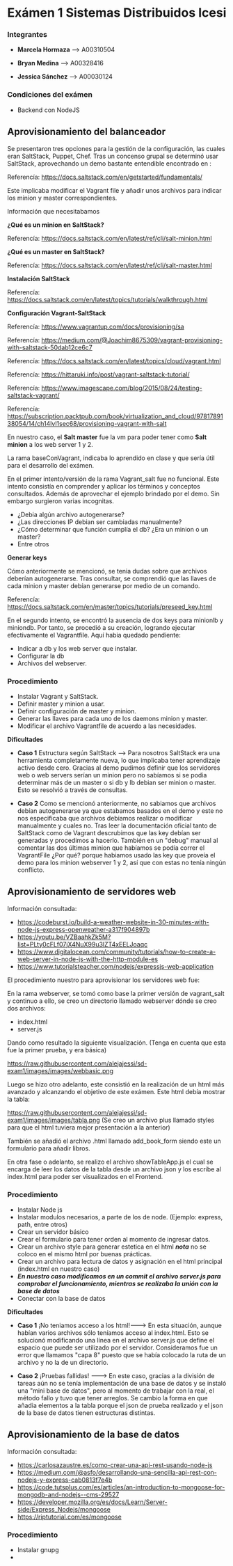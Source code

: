 # Exámen 1 Sistemas Distribuidos Icesi

### Integrantes
- **Marcela Hormaza** -->  A00310504

- **Bryan Medina** --> A00328416

- **Jessica Sánchez** --> A00030124


### Condiciones del exámen 
- Backend con NodeJS


## Aprovisionamiento del balanceador
Se presentaron tres opciones para la gestión de la configuración, las cuales eran SaltStack, Puppet, Chef.
Tras un concenso grupal se determinó usar SaltStack, aprovechando un demo bastante entendible encontrado en : 

Referencía: https://docs.saltstack.com/en/getstarted/fundamentals/

Este implicaba modificar el Vagrant file y añadir unos archivos para indicar los minion y master correspondientes.

Información que necesitabamos

**¿Qué es un minion en SaltStack?**

Referencía: https://docs.saltstack.com/en/latest/ref/cli/salt-minion.html

**¿Qué es un master en SaltStack?**

Referencía: https://docs.saltstack.com/en/latest/ref/cli/salt-master.html

**Instalación SaltStack**

Referencía: https://docs.saltstack.com/en/latest/topics/tutorials/walkthrough.html

**Configuración Vagrant-SaltStack**

Referencía: https://www.vagrantup.com/docs/provisioning/sa

Referencía: https://medium.com/@Joachim8675309/vagrant-provisioning-with-saltstack-50dab12ce6c7

Referencía: https://docs.saltstack.com/en/latest/topics/cloud/vagrant.html

Referencía: https://hittaruki.info/post/vagrant-saltstack-tutorial/

Referencía: https://www.imagescape.com/blog/2015/08/24/testing-saltstack-vagrant/

Referencía: https://subscription.packtpub.com/book/virtualization_and_cloud/9781789138054/14/ch14lvl1sec68/provisioning-vagrant-with-salt

En nuestro caso, el **Salt master** fue la vm para poder tener como **Salt minion** a los web server 1  y 2.

La rama baseConVagrant, indicaba lo aprendido en clase y que sería útil para el desarrollo del exámen.

En el primer intento/versión de la rama Vagrant_salt fue no funcional. Este intento consistía en comprender y aplicar los términos y conceptos consultados. Además de aprovechar el ejemplo brindado por el demo. Sin embargo surgieron varias incognitas.

- ¿Debia algún archivo autogenerarse? 
- ¿Las direcciones IP debian ser cambiadas manualmente?
- ¿Cómo determinar que función cumplía el db? ¿Era un minion o un master?
- Entre otros

**Generar keys**

Cómo anteriormente se mencionó, se tenia dudas sobre que archivos deberían autogenerarse. Tras consultar, se comprendió
que las llaves de cada minion y master debían generarse por medio de un comando.

Referencía: https://docs.saltstack.com/en/master/topics/tutorials/preseed_key.html

En el segundo intento, se encontró la ausencia de dos keys para minionlb y miniondb. Por tanto, se procedió a su creación, logrando ejecutar efectivamente el Vagrantfile. Aquí habia quedado pendiente:

- Indicar a db y los web server que instalar.
- Configurar la db
- Archivos del webserver.

### Procedimiento ###

- Instalar Vagrant y SaltStack.
- Definir master y minion a usar.
- Definir configuración de master y minion.
- Generar las llaves para cada uno de los daemons minion y master.
- Modificar el archivo Vagrantfile de acuerdo a las necesidades.

**Dificultades**

- **Caso 1** Estructura según SaltStack --> Para nosotros SaltStack era una herramienta completamente nueva, lo que implicaba tener aprendizaje activo desde cero. Gracias al demo pudimos definir que los servidores web o web servers serían un minion pero no sabíamos si se podia determinar más de un master o si db y lb debian ser minion o master. Esto se resolvió a través de consultas.

- **Caso 2** Como se mencionó anteriormente, no sabiamos que archivos debían autogenerarse ya que estabamos basados en el demo y este no nos especificaba que archivos debiamos realizar o modificar manualmente y cuales no. Tras leer la documentación oficial tanto de SaltStack como de Vagrant descrubimos que las key debían ser generadas y procedimos a hacerlo. También en un "debug" manual al comentar las dos últimas minion que habíamos se podía correr el VagrantFile ¿Por qué? porque habiamos usado las key que proveía el demo para los minion webserver 1 y 2, así que con estas no tenía ningún conflicto.




## Aprovisionamiento de servidores web ##

Información consultada:

- https://codeburst.io/build-a-weather-website-in-30-minutes-with-node-js-express-openweather-a317f904897b
- https://youtu.be/VZBaahkZk5M?list=PLty0cFLf07jX4NuX99u3lZT4xEELJoaqc
- https://www.digitalocean.com/community/tutorials/how-to-create-a-web-server-in-node-js-with-the-http-module-es
- https://www.tutorialsteacher.com/nodejs/expressjs-web-application

El procedimiento nuestro para aprovisionar los servidores web fue:

En la rama webserver, se tomó como base la primer versión de vagrant_salt y continuo a ello, se creo un directorio llamado webserver dónde se creo dos archivos:

- index.html
- server.js

Dando como resultado la siguiente visualización. (Tenga en cuenta que esta fue la primer prueba, y era básica)

https://raw.githubusercontent.com/alejajessi/sd-exam1/images/images/webbasic.png

Luego se hizo otro adelanto, este consistió en la realización de un html más avanzado y alcanzando el objetivo de este exámen. Este html debía mostrar la tabla:

https://raw.githubusercontent.com/alejajessi/sd-exam1/images/images/tabla.png
(Se creo un archivo plus llamado styles para que el html tuviera mejor presentación a la anterior)

También se añadió el archivo .html llamado add_book_form siendo este un formulario para añadir libros.

En otra fase o adelanto, se realizo el archivo showTableApp.js el cual se encarga de leer los datos de la tabla desde un archivo json y los escribe al index.html para poder ser visualizados en el Frontend.

### Procedimiento

- Instalar Node js
- Instalar modulos necesarios, a parte de los de node. (Ejemplo: express, path, entre otros)
- Crear un servidor básico 
- Crear el formulario para tener orden al momento de ingresar datos.
- Crear un archivo style para generar estetica en el html ***nota*** no se coloco en el mismo html por buenas prácticas.
- Crear un archivo para lectura de datos y asignación en el html principal (index.html en nuestro caso)
- ***En nuestro caso modificamos en un commit el archivo server.js para comprobar el funcionamiento, mientras se realizaba la unión con la base de datos***
- Conectar con la base de datos

**Dificultades**

-  **Caso 1** ¡No teniamos acceso a los html!---> En esta situación, aunque habían varios archivos sólo teníamos acceso al index.html. Esto se solucionó modificando una línea en el archivo server.js que define el espacio que puede ser utilizado por el servidor. Consideramos fue un error que llamamos "capa 8" puesto que se había colocado la ruta de un archivo y no la de un directorio.

- **Caso 2** ¡Pruebas fallidas! ---> En este caso, gracias a la división de tareas aún no se tenía implementación de una base de datos y se instaló una "mini base de datos", pero al momento de trabajar con la real, el método fallo y tuvo que tener arreglos. Se cambio la forma en que añadia elementos a la tabla porque el json de prueba realizado y el json de la base de datos tienen estructuras distintas.


## Aprovisionamiento de la base de datos ##

Información consultada: 

- https://carlosazaustre.es/como-crear-una-api-rest-usando-node-js
- https://medium.com/@asfo/desarrollando-una-sencilla-api-rest-con-nodejs-y-express-cab0813f7e4b
- https://code.tutsplus.com/es/articles/an-introduction-to-mongoose-for-mongodb-and-nodejs--cms-29527
- https://developer.mozilla.org/es/docs/Learn/Server-side/Express_Nodejs/mongoose
- https://riptutorial.com/es/mongoose

### Procedimiento

- Instalar gnupg
- 




